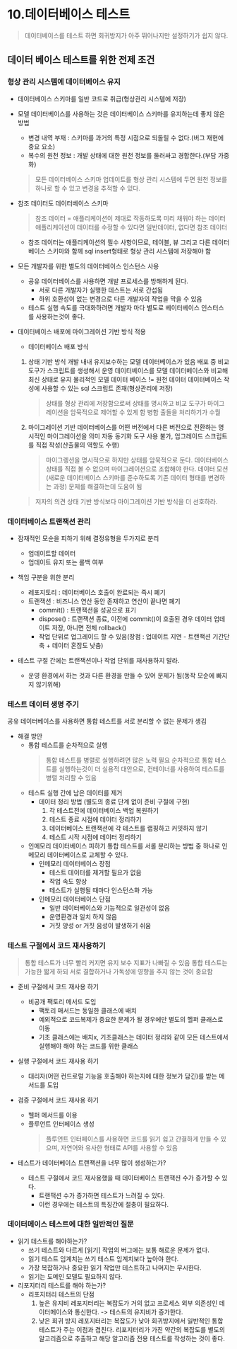 # 10.데이터베이스 테스트
> 데이터베이스를 테스트 하면 회귀방지가 아주 뛰어나지만 설정하기가 쉽지 않다.

## 데이터 베이스 테스트를 위한 전제 조건
### 형상 관리 시스템에 데이터베이스 유지
  * 데이터베이스 스키마를 일반 코드로 취급(형상관리 시스템에 저장)
  * 모델 데이터베이스를 사용하는 것은 데이터베이스 스키마를 유지하는데 좋지 않은 방법
    * 변경 내역 부재 : 스키마를 과거의 특정 시점으로 되돌릴 수 없다.(버그 재현에 중요 요소)
    * 복수의 원천 정보 : 개발 상태에 대한 원천 정보를 둘러싸고 경합한다.(부담 가중화)
    > 모든 데이터베이스 스키마 업데이트를 형상 관리 시스템에 두면 원천 정보를 하나로 할 수 있고 변경을 추적할 수 있다.

  * 참조 데이터도 데이터베이스 스키마
    > 참조 데이터 = 애플리케이션이 제대로 작동하도록 미리 채워야 하는 데이터
    > 애플리케이션이 데이터를 수정할 수 있다면 일반데이터, 없다면 참조 데이터
    * 참조 데이터는 애플리케이션의 필수 사항이므로, 테이블, 뷰 그리고 다른 데이터베이스 스키마와 함께 sql insert형태로 형상 관리 시스템에 저장해야 함

  * 모든 개발자를 위한 별도의 데이터베이스 인스턴스 사용
    * 공유 데이터베이스를 사용하면 개발 프로세스를 방해하게 된다.
      * 서로 다른 개발자가 실행한 테스트는 서로 간섭됨
      * 하위 호환성이 없는 변경으로 다른 개발자의 작업을 막을 수 있음
    * 테스트 실행 속도를 극대화하려면 개발자 마다 별도로 베이터베이스 인스터스를 사용하는것이 좋다.

  * 데이터베이스 배포에 마이그레이션 기반 방식 적용
    * 데이터베이스 배포 방식
    1. 상태 기반 방식
       개발 내내 유지보수하는 모델 데이터베이스가 있음
       배포 중 비교 도구가 스크립트를 생성해서 운영 데이터베이스를 모델 데이터베이스와 비교해 최신 상태로 유지
       물리적인 모델 데이터 베이스 != 원천 데이터
       데이터베이스 작성에 사용할 수 있는 sql 스크립트 존재(형상관리에 저장) 
       > 상태를 형상 관리에 저장함으로써 상태를 명시하고 비교 도구가 마이그레이션을 암묵적으로 제어할 수 있게 함
       > 병합 출돌을 처리하기가 수월
     
    2. 마이그레이션 기반
       데이터베이스를 어떤 버전에서 다른 버전으로 전환하는 명시적인 마이그레이션을 의미
       자동 동기화 도구 사용 불가, 업그레이드 스크립트를 직접 작성(산출물의 역할도 수행)
       > 마이그렝션을 명시적으로 하지만 상태를 암묵적으로 둔다.
       > 데이터베이스 상태를 직접 볼 수 없으며 마이그레이션으로 조합해야 한다.
       > 데이터 모션(새로운 데이터베이스 스키마를 준수하도록 기존 데이터 형태를 변경하는 과정) 문제를 해결하는데 도움이 됨
     
    > 저자의 의견
    > 상태 기반 방식보다 마이그레이션 기반 방식을 더 선호하라.

### 데이터베이스 트랜잭션 관리
* 잠재적인 모순을 피하기 위해 결정유형을 두가지로 분리
  * 업데이트할 데이터
  * 업데이트 유지 또는 롤백 여부
  
* 책임 구분을 위한 분리
  * 레포지토리 : 데이터베이스 호출이 완료되는 즉시 폐기
  * 트랜잭션 : 비즈니스 연산 동안 존재하고 연산이 끝나면 폐기
    * commit() : 트랜잭션을 성공으로 표기
    * dispose() : 트랜잭션 종료, 이전에 commit()이 호출된 경우 데이터 업데이트 저장, 아니면 전체 rollback()
    * 작업 단위로 업그레이드 할 수 있음(장점 : 업데이트 지연 - 트랜잭션 기간단축 + 데이터 혼잡도 낮춤)

* 테스트 구절 간에는 트랜잭션이나 작업 단위를 재사용하지 말라.
  * 운영 환경에서 하는 것과 다른 환경을 만들 수 있어 문제가 됨(동작 모순에 빠지지 않기위해)

### 테스트 데이터 생명 주기
공유 데이터베이스를 사용하면 통합 테스트를 서로 분리할 수 없는 문제가 생김
* 해결 방안
  * 통합 테스트를 순차적으로 실행
    > 통합 테스트를 병렬로 실행하려면 많은 노력 필요
    > 순차적으로 통합 테스트를 실행하는것이 더 실용적
    > 대안으로, 컨테이너를 사용하여 테스트를 병렬 처리할 수 있음
  * 테스트 실행 간에 남은 데이터를 제거
    * 데이터 정리 방법 (별도의 종료 단계 없이 준비 구절에 구현)
      1. 각 테스트전에 데이터베이스 백업 복원하기
      2. 테스트 종료 시점에 데이터 정리하기
      3. 데이터베이스 트랜잭션에 각 테스트를 랩핑하고 커밋하지 않기
      4. 테스트 시작 시점에 데이터 정리하기
  * 인메모리 데이터베이스 피하기
    통합 테스트를 서롤 분리하는 방법 중 하나로 인메모리 데이터베이스로 교체할 수 있다.
    * 인메모리 데이터베이스 장점
      * 테스트 데이터를 제거할 필요가 없음
      * 작업 속도 향상
      * 테스트가 실행될 때마다 인스턴스화 가능
    * 인메모리 데이터베이스 단점
      * 일반 데이터베이스와 기능적으로 일관성이 없음
      * 운영환경과 일치 하지 않음
      * 거짓 양성 or 거짓 음성이 발생하기 쉬움

### 테스트 구절에서 코드 재사용하기
> 통합 테스트가 너무 빨리 커지면 유지 보수 지표가 나빠질 수 있음
> 통합 테스트는 가능한 짧게 하되 서로 결합하거나 가독성에 영향을 주지 않는 것이 중요함
* 준비 구절에서 코드 재사용 하기
  * 비공개 팩토리 메서드 도입 
    * 팩토리 매서드는 동일한 클래스에 배치
    * 예외적으로 코드복제가 중요한 문제가 될 경우에만 별도의 헬퍼 클래스로 이동
    * 기초 클래스에는 배치x, 기초클래스는 데이터 정리와 같이 모든 테스트에서 실행해야 해야 하는 코드를 위한 클래스

* 실행 구절에서 코드 재사용 하기
  * 대리자(어떤 컨드로럴 기능을 호출해야 하는지에 대한 정보가 담긴)를 받는 메서드를 도입
  
* 검증 구절에서 코드 재사용 하기
  * 헬퍼 메서드를 이용
  * 플루언트 인터페이스 생성
    > 플루언트 인터페이스를 사용하면 코드를 읽기 쉽고 간결하게 만들 수 있으며, 자연어와 유사한 형태로 API를 사용할 수 있음

* 테스트가 데이터베이스 트랜잭션을 너무 많이 생성하는가?
  * 테스트 구절에서 코드 재사용했을 때 데이터베이스 트랜잭션 수가 증가할 수 있다.
    * 트랜잭션 수가 증가하면 테스트가 느려질 수 있다.
    * 이런 경우에는 테스트의 특징간에 절충이 필요하다.

### 데이터메이스 테스트에 대한 일반적인 질문
* 읽기 테스트를 해야하는가?
  * 쓰기 테스트와 다르게 [읽기] 작업의 버그에는 보통 해로운 문제가 없다.
  * 읽기 테스트 임계치는 쓰기 테스트 임계치보다 높아야 한다.
  * 가장 복잡하거나 중요한 읽기 작업만 테스트하고 나머지는 무시한다.
  * 읽기는 도메인 모델도 필요하지 않다.
* 리포지터리 테스트를 해야 하는가?
  * 리포지터리 테스트의 단점
    1. 높은 유지비
        레포지터리는 복잡도가 거의 없고 프로세스 외부 의존성인 데이터메이스와 통신한다. 
        -> 테스트의 유지비가 증가한다.
    2. 낮은 회귀 방지
        레포지터리는 복잡도가 낮아 회귀방지에서 일반적인 통합 테스트가 주는 이점과 겹친다.
        리포지터리가 가진 약간의 복잡도를 별도의 알고리즘으로 추출하고 해당 알고리즘 전용 테스트를 작성하는 것이 좋다.
    
